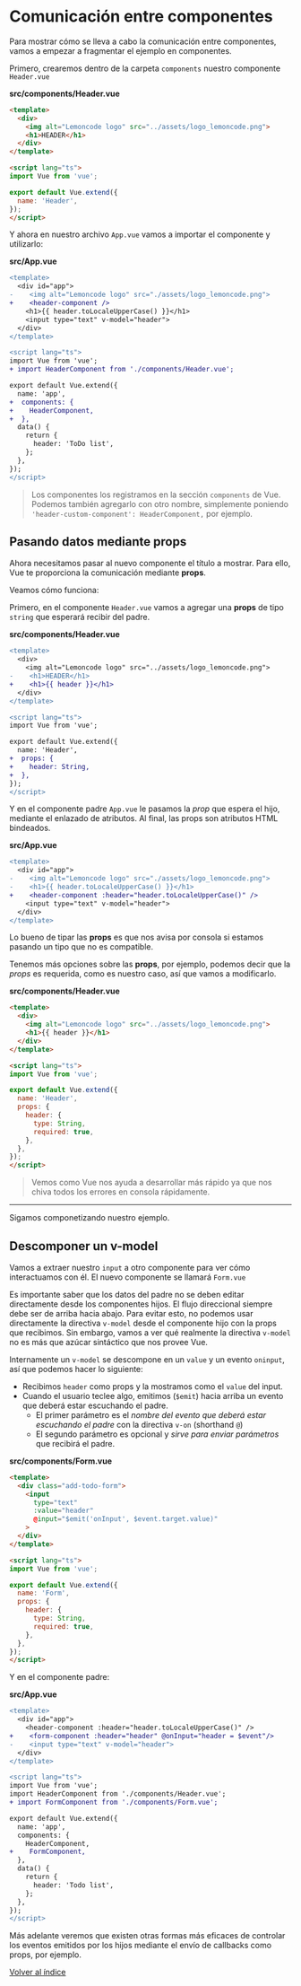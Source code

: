 # Comunicación entre componentes

Para mostrar cómo se lleva a cabo la comunicación entre componentes, vamos a empezar a fragmentar el ejemplo en componentes.

Primero, crearemos dentro de la carpeta `components` nuestro componente `Header.vue`

**src/components/Header.vue**

```html
<template>
  <div>
    <img alt="Lemoncode logo" src="../assets/logo_lemoncode.png">
    <h1>HEADER</h1>
  </div>
</template>

<script lang="ts">
import Vue from 'vue';

export default Vue.extend({
  name: 'Header',
});
</script>

```

Y ahora en nuestro archivo `App.vue` vamos a importar el componente y utilizarlo:

**src/App.vue**

```diff
<template>
  <div id="app">
-    <img alt="Lemoncode logo" src="./assets/logo_lemoncode.png">
+    <header-component />
    <h1>{{ header.toLocaleUpperCase() }}</h1>
    <input type="text" v-model="header">
  </div>
</template>

<script lang="ts">
import Vue from 'vue';
+ import HeaderComponent from './components/Header.vue';

export default Vue.extend({
  name: 'app',
+  components: {
+    HeaderComponent,
+  },
  data() {
    return {
      header: 'ToDo list',
    };
  },
});
</script>
```

> Los componentes los registramos en la sección `components` de Vue. Podemos también agregarlo con otro nombre, simplemente poniendo `'header-custom-component': HeaderComponent,` por ejemplo.

## Pasando datos mediante props

Ahora necesitamos pasar al nuevo componente el título a mostrar. Para ello, Vue te proporciona la comunicación mediante **props**.

Veamos cómo funciona:

Primero, en el componente `Header.vue` vamos a agregar una **props** de tipo `string` que esperará recibir del padre.

**src/components/Header.vue**

```diff
<template>
  <div>
    <img alt="Lemoncode logo" src="../assets/logo_lemoncode.png">
-    <h1>HEADER</h1>
+    <h1>{{ header }}</h1>
  </div>
</template>

<script lang="ts">
import Vue from 'vue';

export default Vue.extend({
  name: 'Header',
+  props: {
+    header: String,
+  },
});
</script>

```

Y en el componente padre `App.vue` le pasamos la *prop* que espera el hijo, mediante el enlazado de atributos. Al final, las props son atributos HTML bindeados.

**src/App.vue**

```diff
<template>
  <div id="app">
-    <img alt="Lemoncode logo" src="./assets/logo_lemoncode.png">
-    <h1>{{ header.toLocaleUpperCase() }}</h1>
+    <header-component :header="header.toLocaleUpperCase()" />
    <input type="text" v-model="header">
  </div>
</template>
```

Lo bueno de tipar las **props** es que nos avisa por consola si estamos pasando un tipo que no es compatible.

Tenemos más opciones sobre las **props**, por ejemplo, podemos decir que la *props* es requerida, como es nuestro caso, así que vamos a modificarlo.

**src/components/Header.vue**

```html
<template>
  <div>
    <img alt="Lemoncode logo" src="../assets/logo_lemoncode.png">
    <h1>{{ header }}</h1>
  </div>
</template>

<script lang="ts">
import Vue from 'vue';

export default Vue.extend({
  name: 'Header',
  props: {
    header: {
      type: String,
      required: true,
    },
  },
});
</script>

```

> Vemos como Vue nos ayuda a desarrollar más rápido ya que nos chiva todos los errores en consola rápidamente.

---

Sigamos componetizando nuestro ejemplo.

## Descomponer un v-model

Vamos a extraer nuestro `input` a otro componente para ver cómo interactuamos con él. El nuevo componente se llamará `Form.vue`

Es importante saber que los datos del padre no se deben editar directamente desde los componentes hijos. El flujo direccional siempre debe ser de arriba hacia abajo. Para evitar esto, no podemos usar directamente la directiva `v-model` desde el componente hijo con la props que recibimos. Sin embargo, vamos a ver qué realmente la directiva `v-model` no es más que azúcar sintáctico que nos provee Vue.

Internamente un `v-model` se descompone en un `value` y un evento `oninput`, así que podemos hacer lo siguiente:

- Recibimos `header` como props y la mostramos como el `value` del input.
- Cuando el usuario teclee algo, emitimos (`$emit`) hacia arriba un evento que deberá estar escuchando el padre.
  - El primer parámetro es el *nombre del evento que deberá estar escuchando el padre* con la directiva `v-on` (shorthand `@`)
  - El segundo parámetro es opcional y *sirve para enviar parámetros* que recibirá el padre.

**src/components/Form.vue**

```html
<template>
  <div class="add-todo-form">
    <input
      type="text"
      :value="header"
      @input="$emit('onInput', $event.target.value)"
    >
  </div>
</template>

<script lang="ts">
import Vue from 'vue';

export default Vue.extend({
  name: 'Form',
  props: {
    header: {
      type: String,
      required: true,
    },
  },
});
</script>

```

Y en el componente padre:

**src/App.vue**

```diff
<template>
  <div id="app">
    <header-component :header="header.toLocaleUpperCase()" />
+    <form-component :header="header" @onInput="header = $event"/>
-    <input type="text" v-model="header">
  </div>
</template>

<script lang="ts">
import Vue from 'vue';
import HeaderComponent from './components/Header.vue';
+ import FormComponent from './components/Form.vue';

export default Vue.extend({
  name: 'app',
  components: {
    HeaderComponent,
+    FormComponent,
  },
  data() {
    return {
      header: 'Todo list',
    };
  },
});
</script>
```

Más adelante veremos que existen otras formas más eficaces de controlar los eventos emitidos por los hijos mediante el envío de callbacks como props, por ejemplo.

[Volver al índice](../README.md/#agenda)
